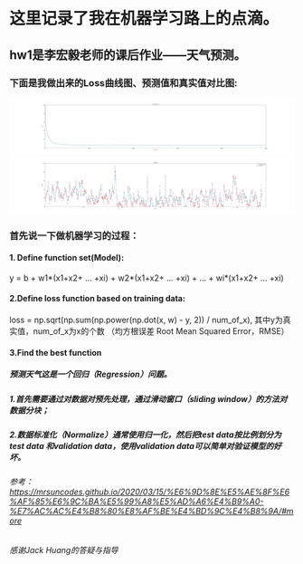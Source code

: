 # 这里记录了我在机器学习路上的点滴。

## hw1是李宏毅老师的课后作业——天气预测。

### 下面是我做出来的Loss曲线图、预测值和真实值对比图:
![](./hw1/Loss.svg)
![](./hw1/compare.svg)

### 首先说一下做机器学习的过程：
#### 1. Define function set(Model):
y = b + w1*(x1+x2+ ... +xi) + w2*(x1+x2+ ... +xi) +  ... + wi*(x1+x2+ ... +xi)

#### 2.Define loss function based on training data:
loss = np.sqrt(np.sum(np.power(np.dot(x, w) - y, 2)) / num_of_x), 其中y为真实值，num_of_x为x的个数 （均方根误差 Root Mean Squared Error，RMSE）

#### 3.Find the best function


##### 预测天气这是一个回归（Regression）问题。
##### 1.首先需要通过对数据对预先处理，通过滑动窗口（sliding window）的方法对数据分块；
##### 2.数据标准化（Normalize）通常使用归一化，然后把test data按比例划分为test data 和validation data，使用validation data可以简单对验证模型的好坏。


###### 参考：https://mrsuncodes.github.io/2020/03/15/%E6%9D%8E%E5%AE%8F%E6%AF%85%E6%9C%BA%E5%99%A8%E5%AD%A6%E4%B9%A0-%E7%AC%AC%E4%B8%80%E8%AF%BE%E4%BD%9C%E4%B8%9A/#more
###### 感谢Jack Huang的答疑与指导
